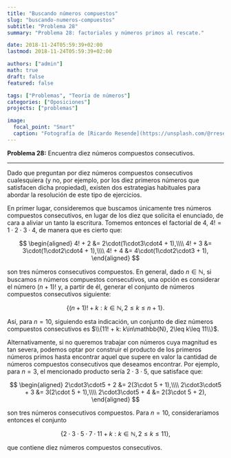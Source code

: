 ```yaml
---
title: "Buscando números compuestos"
slug: "buscando-numeros-compuestos"
subtitle: "Problema 28"
summary: "Problema 28: factoriales y números primos al rescate."

date: 2018-11-24T05:59:39+02:00
lastmod: 2018-11-24T05:59:39+02:00

authors: ["admin"]
math: true
draft: false
featured: false

tags: ["Problemas", "Teoría de números"]
categories: ["Oposiciones"]
projects: ["problemas"]

image:
  focal_point: "Smart"
  caption: "Fotografía de [Ricardo Resende](https://unsplash.com/@rresenden), disponible en [Unsplash](https://unsplash.com/photos/Vq3B58_XgjQ)."
---
```


**Problema 28:** Encuentra diez números compuestos consecutivos.

***

Dado que preguntan por diez números compuestos consecutivos cualesquiera (y no, por ejemplo, por los diez primeros números que satisfacen dicha propiedad), existen dos estrategias habituales para abordar la resolución de este tipo de ejercicios.

En primer lugar, consideremos que buscamos únicamente tres números compuestos consecutivos, en lugar de los diez que solicita el enunciado, de cara a aliviar un tanto la escritura. Tomemos entonces el factorial de $4$, $4! = 1\cdot2\cdot3\cdot4$, de manera que es cierto que:

$$
\begin{aligned}
4! + 2 &= 2\cdot(1\cdot3\cdot4 + 1),\\\\ 4! + 3 &= 3\cdot(1\cdot2\cdot4 + 1),\\\\ 4! + 4 &= 4\cdot(1\cdot2\cdot3 + 1),
\end{aligned}
$$

son tres números consecutivos compuestos. En general, dado $n\in\mathbb{N}$, si buscamos $n$ números compuestos consecutivos, una opción es considerar el número $(n+1)!$ y, a partir de él, generar el conjunto de números compuestos consecutivos siguiente: 

$$
\{(n+1)! + k: k\in\mathbb{N}, 2\leq k\leq n+1\}.
$$ 

Así, para $n=10$, siguiendo esta indicación, un conjunto de diez números compuestos consecutivos es $\\{11! + k: k\in\mathbb{N}, 2\leq k\leq 11\\}$.

Alternativamente, si no queremos trabajar con números cuya magnitud es tan severa, podemos optar por construir el producto de los primeros números primos hasta encontrar aquel que supere en valor la cantidad de números compuestos consecutivos que deseamos encontrar. Por ejemplo, para $n=3$, el mencionado producto sería $2\cdot3\cdot5$, que satisface que:

$$
\begin{aligned}
2\cdot3\cdot5 + 2 &= 2(3\cdot 5 + 1),\\\\ 2\cdot3\cdot5 + 3 &= 3(2\cdot 5 + 1),\\\\ 2\cdot3\cdot5 + 4 &= 2(3\cdot 5 + 2),
\end{aligned}
$$

son tres números consecutivos compuestos. Para $n=10$, consideraríamos entonces el conjunto 

$$
\{2\cdot3\cdot5\cdot7\cdot11 + k:k\in\mathbb{N}, 2\leq k\leq 11\},
$$ 

que contiene diez números compuestos consecutivos.
